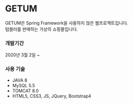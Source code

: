 # GETUM
GETUM은 Spring Framework을 사용하지 않은 웹프로젝트입니다.   
텀블러를 판매하는 가상의 쇼핑몰입니다.   

### 개발기간
2020년 3월 2일 ~

### 사용 기술
* JAVA 8
* MySQL 5.5
* TOMCAT 8.0
* HTML5, CSS3, JS, JQuery, Bootstrap4
